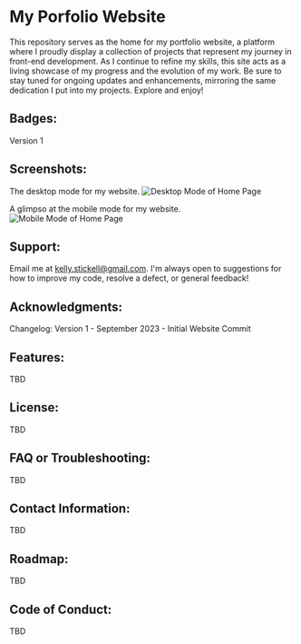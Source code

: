 # My Porfolio Website

This repository serves as the home for my portfolio website, a platform where I proudly display a collection of projects that represent my journey in front-end development. As I continue to refine my skills, this site acts as a living showcase of my progress and the evolution of my work. Be sure to stay tuned for ongoing updates and enhancements, mirroring the same dedication I put into my projects. Explore and enjoy!

## Badges:
Version 1

## Screenshots:
The desktop mode for my website.
![Desktop Mode of Home Page](../images/Website_DesktopMode.png)

A glimpso at the mobile mode for my website.
![Mobile Mode of Home Page](../images/Website_MobileMode_V1.png)

## Support:
Email me at kelly.stickell@gmail.com. I'm always open to suggestions for how to improve my code, resolve a defect, or general feedback!

## Acknowledgments:
Changelog:
Version 1 - September 2023 - Initial Website Commit

## Features:
TBD

## License:
TBD

## FAQ or Troubleshooting:
TBD

## Contact Information:
TBD

## Roadmap:
TBD

## Code of Conduct:
TBD
